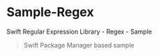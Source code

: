 # Sample-Regex
Swift Regular Expression Library - Regex - Sample

> Swift Package Manager based sample
